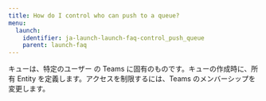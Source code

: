 ```yaml
---
title: How do I control who can push to a queue?
menu:
  launch:
    identifier: ja-launch-launch-faq-control_push_queue
    parent: launch-faq
---
```


キューは、特定のユーザー の Teams に固有のものです。キューの作成時に、所有 Entity を定義します。アクセスを制限するには、Teams のメンバーシップを変更します。

